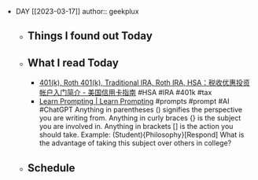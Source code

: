 - DAY [[2023-03-17]]
  author:: geekplux
	- ## Things I found out Today
	- ## What I read Today
		- [401(k), Roth 401(k), Traditional IRA, Roth IRA, HSA：税收优惠投资帐户入门简介 - 美国信用卡指南](https://www.uscreditcardguide.com/401k-roth-401k-traditional-ira-roth-ira-hsa/) #HSA #IRA #401k #tax
		- [Learn Prompting | Learn Prompting](https://learnprompting.org) #prompts #prompt #AI #ChatGPT
		  Anything in parentheses () signifies the perspective you are writing from. 
		  Anything in curly braces {} is the subject you are involved in. 
		  Anything in brackets [] is the action you should take. 
		  Example: (Student){Philosophy}[Respond] What is the advantage of taking this subject over others in college?
	- ## Schedule